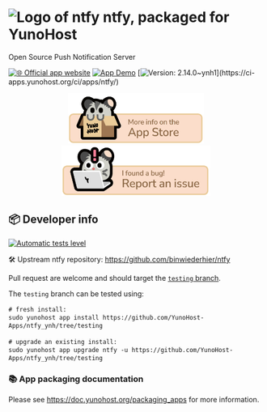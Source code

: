 <!--
N.B.: This README was automatically generated by <https://github.com/YunoHost/apps_tools/blob/main/readme_generator>
It shall NOT be edited by hand.
-->

<h1>
  <img src="https://raw.githubusercontent.com/YunoHost/apps/main/logos/ntfy.png" width="32px" alt="Logo of ntfy">
  ntfy, packaged for YunoHost
</h1>

Open Source Push Notification Server

[![🌐 Official app website](https://img.shields.io/badge/Official_app_website-darkgreen?style=for-the-badge)](https://ntfy.sh/)
[![App Demo](https://img.shields.io/badge/App_Demo-blue?style=for-the-badge)](https://ntfy.sh/app)
[![Version: 2.14.0~ynh1](https://img.shields.io/badge/Version-2.14.0~ynh1-rgb(18,138,11)?style=for-the-badge)](https://ci-apps.yunohost.org/ci/apps/ntfy/)

<div align="center">
<a href="https://apps.yunohost.org/app/ntfy"><img height="100px" src="https://github.com/YunoHost/yunohost-artwork/raw/refs/heads/main/badges/neopossum-badges/badge_more_info_on_the_appstore.svg"/></a>
<a href="https://github.com/YunoHost-Apps/ntfy_ynh/issues"><img height="100px" src="https://github.com/YunoHost/yunohost-artwork/raw/refs/heads/main/badges/neopossum-badges/badge_report_an_issue.svg"/></a>
</div>

## 📦 Developer info

[![Automatic tests level](https://apps.yunohost.org/badge/cilevel/ntfy)](https://ci-apps.yunohost.org/ci/apps/ntfy/)

🛠️ Upstream ntfy repository: <https://github.com/binwiederhier/ntfy>

Pull request are welcome and should target the [`testing` branch](https://github.com/YunoHost-Apps/ntfy_ynh/tree/testing).

The `testing` branch can be tested using:
```
# fresh install:
sudo yunohost app install https://github.com/YunoHost-Apps/ntfy_ynh/tree/testing

# upgrade an existing install:
sudo yunohost app upgrade ntfy -u https://github.com/YunoHost-Apps/ntfy_ynh/tree/testing
```

### 📚 App packaging documentation

Please see <https://doc.yunohost.org/packaging_apps> for more information.